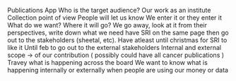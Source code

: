 Publications App
Who is the target audience?
Our work as an institute
Collection point of view
People will let us know
We enter it or they enter it
What do we want? Where it will go?
We go away, look at it from their perspectives, write down what we need have SRI on the same page then go out to the stakeholders (sheetal, etc).
Have atleast until christmas for SRI to like it
Until feb to go out to the external stakeholders
Internal and external scope -> of our contribution ( possibly could have all cancer publications )
Travey
what is happening across the board
We want to know what is happening internally or externally when people are using our money or data
